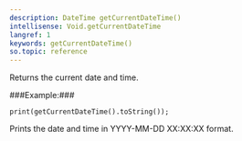 ```yaml
---
description: DateTime getCurrentDateTime()
intellisense: Void.getCurrentDateTime
langref: 1
keywords: getCurrentDateTime()
so.topic: reference
---
```



Returns the current date and time.





###Example:###
    
    print(getCurrentDateTime().toString());
    

Prints the date and time in YYYY-MM-DD XX:XX:XX format.


